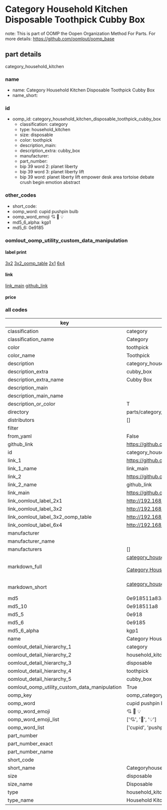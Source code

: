# Category Household Kitchen Disposable Toothpick Cubby Box  

note: This is part of OOMP the Oopen Organization Method For Parts. For more details: https://github.com/oomlout/oomp_base

##  part details



category_household_kitchen

### name
* name: Category Household Kitchen Disposable Toothpick Cubby Box
* name_short: 
### id
* oomp_id: category_household_kitchen_disposable_toothpick_cubby_box
  * classification: category
  * type: household_kitchen
  * size: disposable
  * color: toothpick
  * description_main: 
  * description_extra: cubby_box
  * manufacturer: 
  * part_number: 
  * bip 39 word 2: planet liberty
  * bip 39 word 3: planet liberty lift
  * bip 39 word: planet liberty lift empower desk area tortoise debate crush begin emotion abstract

### other_codes
* short_code: 
* oomp_word: cupid pushpin bulb
* oomp_word_emoji :cupid: :pushpin: :bulb:
* md5_6_alpha: kgp1
* md5_6: 0e9185






### oomlout_oomp_utility_custom_data_manipulation
#### label print
[3x2](http://192.168.1.245:1112/?label=oomp%20kgp1)
[3x2_oomp_table](http://192.168.1.107:1112/?label=oomp%20kgp1)
[2x1](http://192.168.1.242:1112/?label=oomp%20kgp1)
[6x4](http://192.168.1.55:1112/?label=oomp%20kgp1)    

#### link

[link_main](https://github.com/oomlout/oomlout_oomp_current_version_messy/tree/main/parts/category_household_kitchen_disposable_toothpick_cubby_box) [github_link](https://github.com/oomlout/oomlout_oomp_part_src/tree/main/parts/category_household_kitchen_disposable_toothpick_cubby_box)                             

#### price







### all codes 
| key | value |  
| --- | --- |  
| classification | category |  
| classification_name | Category |  
| color | toothpick |  
| color_name | Toothpick |  
| description | category_household_kitchen |  
| description_extra | cubby_box |  
| description_extra_name | Cubby Box |  
| description_main |  |  
| description_main_name |  |  
| description_or_color | T  |  
| directory | parts/category_household_kitchen_disposable_toothpick_cubby_box |  
| distributors | [] |  
| filter |  |  
| from_yaml | False |  
| github_link | https://github.com/oomlout/oomlout_oomp_part_src/tree/main/parts/category_household_kitchen_disposable_toothpick_cubby_box |  
| id | category_household_kitchen_disposable_toothpick_cubby_box |  
| link_1 | https://github.com/oomlout/oomlout_oomp_current_version_messy/tree/main/parts/category_household_kitchen_disposable_toothpick_cubby_box |  
| link_1_name | link_main |  
| link_2 | https://github.com/oomlout/oomlout_oomp_part_src/tree/main/parts/category_household_kitchen_disposable_toothpick_cubby_box |  
| link_2_name | github_link |  
| link_main | https://github.com/oomlout/oomlout_oomp_current_version_messy/tree/main/parts/category_household_kitchen_disposable_toothpick_cubby_box |  
| link_oomlout_label_2x1 | http://192.168.1.242:1112/?label=oomp%20kgp1 |  
| link_oomlout_label_3x2 | http://192.168.1.245:1112/?label=oomp%20kgp1 |  
| link_oomlout_label_3x2_oomp_table | http://192.168.1.107:1112/?label=oomp%20kgp1 |  
| link_oomlout_label_6x4 | http://192.168.1.55:1112/?label=oomp%20kgp1 |  
| manufacturer |  |  
| manufacturer_name |  |  
| manufacturers | [] |  
| markdown_full | [category_household_kitchen_disposable_toothpick_cubby_box](https://github.com/oomlout/oomlout_oomp_current_version_messy/tree/main/parts/category_household_kitchen_disposable_toothpick_cubby_box)<br>[](https://github.com/oomlout/oomlout_oomp_current_version_messy/tree/main/parts/category_household_kitchen_disposable_toothpick_cubby_box)<br>[Category Household Kitchen Disposable Toothpick Cubby Box](https://github.com/oomlout/oomlout_oomp_current_version_messy/tree/main/parts/category_household_kitchen_disposable_toothpick_cubby_box)<br><br> |  
| markdown_short | [category_household_kitchen_disposable_toothpick_cubby_box](https://github.com/oomlout/oomlout_oomp_current_version_messy/tree/main/parts/category_household_kitchen_disposable_toothpick_cubby_box)<br><br> |  
| md5 | 0e918511a8385cb02d1df49102e03d2f |  
| md5_10 | 0e918511a8 |  
| md5_5 | 0e918 |  
| md5_6 | 0e9185 |  
| md5_6_alpha | kgp1 |  
| name | Category Household Kitchen Disposable Toothpick Cubby Box |  
| oomlout_detail_hierarchy_1 | category |  
| oomlout_detail_hierarchy_2 | household_kitchen |  
| oomlout_detail_hierarchy_3 | disposable |  
| oomlout_detail_hierarchy_4 | toothpick |  
| oomlout_detail_hierarchy_5 | cubby_box |  
| oomlout_oomp_utility_custom_data_manipulation | True |  
| oomp_key | oomp_category_household_kitchen_disposable_toothpick_cubby_box |  
| oomp_word | cupid pushpin bulb |  
| oomp_word_emoji | :cupid: :pushpin: :bulb: |  
| oomp_word_emoji_list | [':cupid:', ':pushpin:', ':bulb:'] |  
| oomp_word_list | ['cupid', 'pushpin', 'bulb'] |  
| part_number |  |  
| part_number_exact |  |  
| part_number_name |  |  
| short_code |  |  
| short_name | Categoryhouseholdkitchen |  
| size | disposable |  
| size_name | Disposable |  
| type | household_kitchen |  
| type_name | Household Kitchen |  
